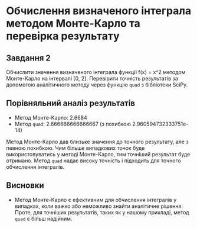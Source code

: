 # Обчислення визначеного інтеграла методом Монте-Карло та перевірка результату

## Завдання 2
Обчислити значення визначеного інтеграла функції f(x) = x^2 методом Монте-Карло на інтервалі [0, 2]. Перевірити точність результатів за допомогою аналітичного методу через функцію `quad` з бібліотеки SciPy.

## Порівняльний аналіз результатів
- Метод Монте-Карло: 2.6684
- Метод `quad`: 2.666666666666667 (з похибкою 2.960594732333751e-14)

Метод Монте-Карло дав близьке значення до точного результату, але з певною похибкою. Чим більше випадкових точок буде використовуватись у методі Монте-Карло, тим точніший результат буде отримано. Метод `quad` надає високу точність і підходить для точного обчислення інтегралів.

## Висновки
- Метод Монте-Карло є ефективним для обчислення інтегралів у випадках, коли важко або неможливо знайти аналітичне рішення. Проте, для точніших результатів, таких як у нашому прикладі, метод `quad` є більш надійним.

